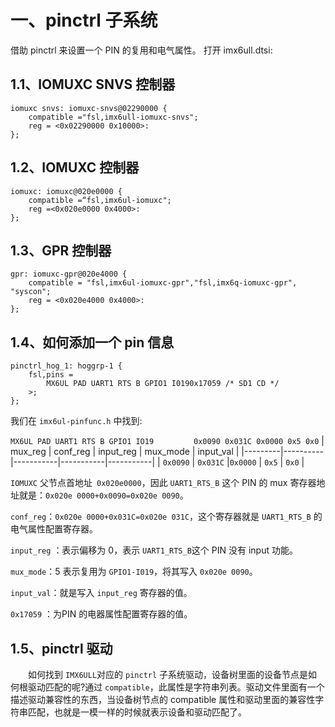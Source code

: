 

# 一、pinctrl 子系统

借助 pinctrl 来设置一个 PIN 的复用和电气属性。
打开 imx6ull.dtsi:

## 1.1、IOMUXC SNVS 控制器
```
iomuxc snvs: iomuxc-snvs@02290000 {
	compatible ="fsl,imx6ull-iomuxc-snvs";
	reg = <0x02290000 0x10000>:
};
```
## 1.2、IOMUXC  控制器
```
iomuxc: iomuxc@020e0000 {
	compatible =“fsl,imx6ul-iomuxc";
	reg =<0x020e0000 0x4000>:
};
```
## 1.3、GPR  控制器
```
gpr: iomuxc-gpr@020e4000 {
	compatible = "fsl,imx6ul-iomuxc-gpr","fsl,imx6q-iomuxc-gpr", "syscon";	
	reg = <0x020e4000 0x4000>:
};
```
## 1.4、如何添加一个 pin 信息
```
pinctrl_hog_1: hoggrp-1 {
	fsl,pins = 
		MX6UL PAD UART1 RTS B GPIO1 I0190x17059 /* SD1 CD */
	>;
};
```
我们在 `imx6ul-pinfunc.h` 中找到:

`MX6UL PAD UART1 RTS B GPIO1 IO19`       &emsp;&emsp;&emsp;&emsp;      `0x0090 0x031C 0x0000 0x5 0x0`
| mux_reg | conf_reg | input_reg | mux_mode  | input_val |
|---------|----------|-----------|-----------|-----------|
| `0x0090`  | `0x031C`  |`0x0000` | `0x5` | `0x0` |
 
`IOMUXC` 父节点首地址` 0x020e0000`，因此 `UART1_RTS_B` 这个 PIN 的 mux 寄存器地址就是：`0x020e 0000+0x0090=0x020e 0090`。

`conf_reg`：`0x020e 0000+0x031C=0x020e 031C`，这个寄存器就是 `UART1_RTS_B` 的电气属性配置寄存器。

`input_reg` ：表示偏移为 0，表示 `UART1_RTS_B`这个 PIN 没有 input 功能。

`mux_mode`：5 表示复用为 `GPIO1-I019`，将其写入 `0x020e 0090`。

`input_val`：就是写入 `input_reg` 寄存器的值。

`0x17059` ：为PIN 的电器属性配置寄存器的值。

## 1.5、pinctrl 驱动
&emsp;&emsp;如何找到 `IMX6ULL`对应的 `pinctrl` 子系统驱动，设备树里面的设备节点是如何根驱动匹配的呢?通过 `compatible`，此属性是字符串列表。驱动文件里面有一个描述驱动兼容性的东西，当设备树节点的 compatible 属性和驱动里面的兼容性字符串匹配，也就是一模一样的时候就表示设备和驱动匹配了。
<!--stackedit_data:
eyJoaXN0b3J5IjpbLTg2ODQ1NTgxMCwxMjk1MjkzNjgyLC0xOT
M3NjAwNzYsODk2ODAyMjkyLC04MTc2Mjc2MDddfQ==
-->